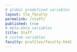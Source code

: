 ```yaml
---
# global predefined variables
layout: tla_faculty
permalink: /staff/
published: true
# meta-data variables
title: Staff
# custom variables
faculty: profiles/faculty.html
---
```

